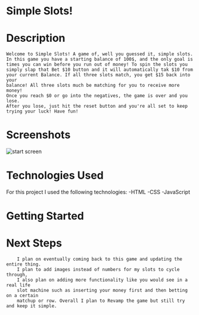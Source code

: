 #                             Simple Slots!


#                              Description

    Welcome to Simple Slots! A game of, well you guessed it, simple slots.
    In this game you have a starting balance of 100$, and the only goal is 
    times you can win before you run out of money! To spin the slots you
    simply slap that Bet $10 button and it will automatically tak $10 from 
    your current Balance. If all three slots match, you get $15 back into your
    balance! All three slots much be matching for you to receive more money!
    Once you reach $0 or go into the negatives, the game is over and you lose.
    After you lose, just hit the reset button and you're all set to keep 
    trying your luck! Have fun! 



#                               Screenshots

    
![start screen](/img/Starting-screen.png)



#                               Technologies Used
 For this project I used the following technologies:
    -HTML
    -CSS
    -JavaScript



#                                Getting Started
    







#                                   Next Steps
        I plan on eventually coming back to this game and updating the entire thing.
        I plan to add images instead of numbers for my slots to cycle through, 
        I also plan on adding more functionality like you would see in a real life 
        slot machine such as inserting your money first and then betting on a certain 
        matchup or row. Overall I plan to Revamp the game but still try and keep it simple.